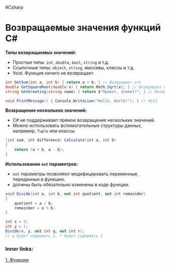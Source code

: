 #Csharp

# Возвращаемые значения функций C#

**Типы возвращаемых значений:**
- Простые типы: `int`, `double`, `bool`, `string` и т.д.
- Ссылочные типы: `object`, `string`, массивы, классы и т.д.
- Void: Функция ничего не возвращает.

```csharp
int GetSum(int a, int b) { return a + b; } // Возвращает int
double GetSquareRoot(double x) { return Math.Sqrt(x); } // Возвращает double
string GetGreeting(string name) { return $"Привет, {name}!"; } // Возвращает string

void PrintMessage() { Console.WriteLine("Hello, World!"); } // Void
```

**Возвращение нескольких значений:**
- C# не поддерживает прямое возвращение нескольких значений.
- Можно использовать вспомогательные структуры данных, например, `Tuple` или классы.

```csharp
(int sum, int difference) Calculate(int a, int b)
{
    return (a + b, a - b);
}
```

**Использование `out` параметров:**
- `out` параметры позволяют модифицировать переменные, переданные в функцию.
- должны быть обязательно изменены в коде функции.
```csharp
void Divide(int a, int b, out int quotient, out int remainder)
{
    quotient = a / b;
    remainder = a % b;
}

int x = 5;
int y = 2;
Divide(x, y, out int q, out int r);
// q будет содержать 2, r будет содержать 1
```

### Inner links:
[1. Функции](1.%20Languages/C-sharp/0.%20Введение/2.%20Функции/1.%20Функции.md)
